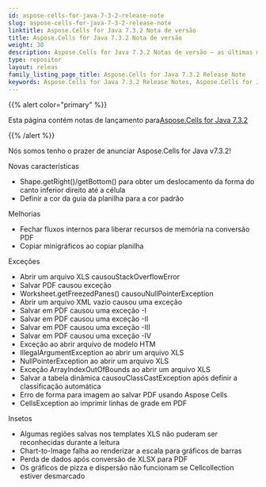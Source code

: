 ```yaml
---
id: aspose-cells-for-java-7-3-2-release-note
slug: aspose-cells-for-java-7-3-2-release-note
linktitle: Aspose.Cells for Java 7.3.2 Nota de versão
title: Aspose.Cells for Java 7.3.2 Nota de versão
weight: 30
description: Aspose.Cells for Java 7.3.2 Notas de versão – as últimas melhorias, novos recursos e correções
type: repositor
layout: releas
family_listing_page_title: Aspose.Cells for Java 7.3.2 Release Note
keywords: Aspose.Cells for Java 7.3.2 Release Notes, Aspose.Cells for Java 7.3.2 updates and fixe
---
```

{{% alert color="primary" %}} 

 Esta página contém notas de lançamento para[Aspose.Cells for Java 7.3.2](https://releases.aspose.com/cells/java/new-releases/aspose.cells-for-java-7.3.2/)

{{% /alert %}} 

Nós somos
 tenho o prazer de anunciar Aspose.Cells for Java v7.3.2!

 Novas características

- Shape.getRight()/getBottom() para obter um deslocamento da forma do canto inferior direito até a célula
- Definir a cor da guia da planilha para a cor padrão

 Melhorias

- Fechar fluxos internos para liberar recursos de memória na conversão PDF
- Copiar minigráficos ao copiar planilha

 Exceções

- Abrir um arquivo XLS causouStackOverflowError
- Salvar PDF causou exceção
- Worksheet.getFreezedPanes() causouNullPointerException
- Abrir um arquivo XML vazio causou uma exceção
- Salvar em PDF causou uma exceção -I
- Salvar em PDF causou uma exceção -II
- Salvar em PDF causou uma exceção -III
- Salvar em PDF causou uma exceção -IV
- Exceção ao abrir arquivo de modelo HTM
- IllegalArgumentException ao abrir um arquivo XLS
- NullPointerException ao abrir um arquivo XLS
- Exceção ArrayIndexOutOfBounds ao abrir um arquivo XLS
- Salvar a tabela dinâmica causouClassCastException após definir a classificação automática
- Erro de forma para imagem ao salvar PDF usando Aspose Cells
- CellsException ao imprimir linhas de grade em PDF

Insetos

- Algumas regiões salvas nos templates XLS não puderam ser reconhecidas durante a leitura
- Chart-to-Image falha ao renderizar a escala para gráficos de barras
- Perda de dados após conversão de XLSX para PDF
- Os gráficos de pizza e dispersão não funcionam se Cellcollection estiver desmarcado
